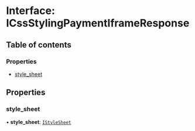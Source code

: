 # Interface: ICssStylingPaymentIframeResponse

## Table of contents

### Properties

- [style\_sheet](ICssStylingPaymentIframeResponse.md#style_sheet)

## Properties

### style\_sheet

• **style\_sheet**: [`IStyleSheet`](IStyleSheet.md)
